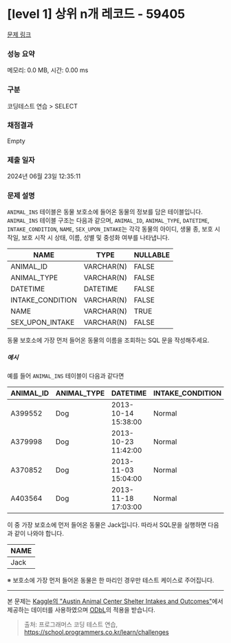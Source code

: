 # [level 1] 상위 n개 레코드 - 59405 

[문제 링크](https://school.programmers.co.kr/learn/courses/30/lessons/59405) 

### 성능 요약

메모리: 0.0 MB, 시간: 0.00 ms

### 구분

코딩테스트 연습 > SELECT

### 채점결과

Empty

### 제출 일자

2024년 06월 23일 12:35:11

### 문제 설명

<p style="user-select: auto !important;"><code style="user-select: auto !important;">ANIMAL_INS</code> 테이블은 동물 보호소에 들어온 동물의 정보를 담은 테이블입니다. <code style="user-select: auto !important;">ANIMAL_INS</code> 테이블 구조는 다음과 같으며, <code style="user-select: auto !important;">ANIMAL_ID</code>, <code style="user-select: auto !important;">ANIMAL_TYPE</code>, <code style="user-select: auto !important;">DATETIME</code>, <code style="user-select: auto !important;">INTAKE_CONDITION</code>, <code style="user-select: auto !important;">NAME</code>, <code style="user-select: auto !important;">SEX_UPON_INTAKE</code>는 각각 동물의 아이디, 생물 종, 보호 시작일, 보호 시작 시 상태, 이름, 성별 및 중성화 여부를 나타냅니다.</p>
<table class="table" style="user-select: auto !important;">
        <thead style="user-select: auto !important;"><tr style="user-select: auto !important;">
<th style="user-select: auto !important;">NAME</th>
<th style="user-select: auto !important;">TYPE</th>
<th style="user-select: auto !important;">NULLABLE</th>
</tr>
</thead>
        <tbody style="user-select: auto !important;"><tr style="user-select: auto !important;">
<td style="user-select: auto !important;">ANIMAL_ID</td>
<td style="user-select: auto !important;">VARCHAR(N)</td>
<td style="user-select: auto !important;">FALSE</td>
</tr>
<tr style="user-select: auto !important;">
<td style="user-select: auto !important;">ANIMAL_TYPE</td>
<td style="user-select: auto !important;">VARCHAR(N)</td>
<td style="user-select: auto !important;">FALSE</td>
</tr>
<tr style="user-select: auto !important;">
<td style="user-select: auto !important;">DATETIME</td>
<td style="user-select: auto !important;">DATETIME</td>
<td style="user-select: auto !important;">FALSE</td>
</tr>
<tr style="user-select: auto !important;">
<td style="user-select: auto !important;">INTAKE_CONDITION</td>
<td style="user-select: auto !important;">VARCHAR(N)</td>
<td style="user-select: auto !important;">FALSE</td>
</tr>
<tr style="user-select: auto !important;">
<td style="user-select: auto !important;">NAME</td>
<td style="user-select: auto !important;">VARCHAR(N)</td>
<td style="user-select: auto !important;">TRUE</td>
</tr>
<tr style="user-select: auto !important;">
<td style="user-select: auto !important;">SEX_UPON_INTAKE</td>
<td style="user-select: auto !important;">VARCHAR(N)</td>
<td style="user-select: auto !important;">FALSE</td>
</tr>
</tbody>
      </table>
<p style="user-select: auto !important;">동물 보호소에 가장 먼저 들어온 동물의 이름을 조회하는 SQL 문을 작성해주세요. </p>

<h5 style="user-select: auto !important;">예시</h5>

<p style="user-select: auto !important;">예를 들어 <code style="user-select: auto !important;">ANIMAL_INS</code> 테이블이 다음과 같다면</p>
<table class="table" style="user-select: auto !important;">
        <thead style="user-select: auto !important;"><tr style="user-select: auto !important;">
<th style="user-select: auto !important;">ANIMAL_ID</th>
<th style="user-select: auto !important;">ANIMAL_TYPE</th>
<th style="user-select: auto !important;">DATETIME</th>
<th style="user-select: auto !important;">INTAKE_CONDITION</th>
<th style="user-select: auto !important;">NAME</th>
<th style="user-select: auto !important;">SEX_UPON_INTAKE</th>
</tr>
</thead>
        <tbody style="user-select: auto !important;"><tr style="user-select: auto !important;">
<td style="user-select: auto !important;">A399552</td>
<td style="user-select: auto !important;">Dog</td>
<td style="user-select: auto !important;">2013-10-14 15:38:00</td>
<td style="user-select: auto !important;">Normal</td>
<td style="user-select: auto !important;">Jack</td>
<td style="user-select: auto !important;">Neutered Male</td>
</tr>
<tr style="user-select: auto !important;">
<td style="user-select: auto !important;">A379998</td>
<td style="user-select: auto !important;">Dog</td>
<td style="user-select: auto !important;">2013-10-23 11:42:00</td>
<td style="user-select: auto !important;">Normal</td>
<td style="user-select: auto !important;">Disciple</td>
<td style="user-select: auto !important;">Intact Male</td>
</tr>
<tr style="user-select: auto !important;">
<td style="user-select: auto !important;">A370852</td>
<td style="user-select: auto !important;">Dog</td>
<td style="user-select: auto !important;">2013-11-03 15:04:00</td>
<td style="user-select: auto !important;">Normal</td>
<td style="user-select: auto !important;">Katie</td>
<td style="user-select: auto !important;">Spayed Female</td>
</tr>
<tr style="user-select: auto !important;">
<td style="user-select: auto !important;">A403564</td>
<td style="user-select: auto !important;">Dog</td>
<td style="user-select: auto !important;">2013-11-18 17:03:00</td>
<td style="user-select: auto !important;">Normal</td>
<td style="user-select: auto !important;">Anna</td>
<td style="user-select: auto !important;">Spayed Female</td>
</tr>
</tbody>
      </table>
<p style="user-select: auto !important;">이 중 가장 보호소에 먼저 들어온 동물은 Jack입니다. 따라서 SQL문을 실행하면 다음과 같이 나와야 합니다.</p>
<table class="table" style="user-select: auto !important;">
        <thead style="user-select: auto !important;"><tr style="user-select: auto !important;">
<th style="user-select: auto !important;">NAME</th>
</tr>
</thead>
        <tbody style="user-select: auto !important;"><tr style="user-select: auto !important;">
<td style="user-select: auto !important;">Jack</td>
</tr>
</tbody>
      </table>
<p style="user-select: auto !important;">※ 보호소에 가장 먼저 들어온 동물은 한 마리인 경우만 테스트 케이스로 주어집니다.</p>

<hr style="user-select: auto !important;">

<p style="user-select: auto !important;">본 문제는 <a href="https://www.kaggle.com/aaronschlegel/austin-animal-center-shelter-intakes-and-outcomes" target="_blank" rel="noopener" style="user-select: auto !important;">Kaggle의 "Austin Animal Center Shelter Intakes and Outcomes"</a>에서 제공하는 데이터를 사용하였으며 <a href="https://opendatacommons.org/licenses/odbl/1.0/" target="_blank" rel="noopener" style="user-select: auto !important;">ODbL</a>의 적용을 받습니다.</p>


> 출처: 프로그래머스 코딩 테스트 연습, https://school.programmers.co.kr/learn/challenges
